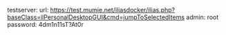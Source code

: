 testserver:
	url:		 https://test.mumie.net/iliasdocker/ilias.php?baseClass=ilPersonalDesktopGUI&cmd=jumpToSelectedItems
	admin:		 root
	password:	 4dm1n11sT?At0r

	
